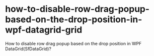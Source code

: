 # how-to-disable-row-drag-popup-based-on-the-drop-position-in-wpf-datagrid-grid
How to disable row drag popup based on the drop position in WPF DataGrid(SfDataGrid)?
